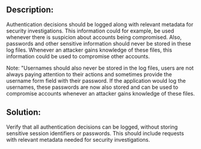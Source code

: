 ## Description:

Authentication decisions should be logged along with relevant metadata for security 
investigations. This information could for example, be used whenever there is suspicion about
accounts being compromised. Also, passwords and other sensitive information should never be stored
in these log files. Whenever an attacker gains knowledge of these files, this information
could be used to compromise other accounts. 

Note: "Usernames should also never be stored in the log files, users are not always paying
attention to their actions and sometimes provide the username form field with their password.
If the application would log the usernames, these passwords are now also stored and can be
used to compromise accounts whenever an attacker gains knowledge of these files.

## Solution:

Verify that all authentication decisions can be logged, without storing sensitive session 
identifiers or passwords. This should include requests with relevant metadata
needed for security investigations.
